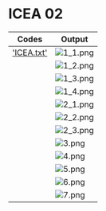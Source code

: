# ICEA 02

| Codes | Output |  
|-------|--------|  
|['ICEA.txt'](./Codes/ICEA.txt)|![1_1.png](./Outputs/1_1.png)|  
| |![1_2.png](./Outputs/1_2.png)|  
| |![1_3.png](./Outputs/1_3.png)|  
| |![1_4.png](./Outputs/1_4.png)|  
| |![2_1.png](./Outputs/2_1.png)|  
| |![2_2.png](./Outputs/2_2.png)|  
| |![2_3.png](./Outputs/2_3.png)|  
| |![3.png](./Outputs/3.png)|
| |![4.png](./Outputs/4.png)|
| |![5.png](./Outputs/5.png)|  
| |![6.png](./Outputs/6.png)|  
| |![7.png](./Outputs/7.png)| 
